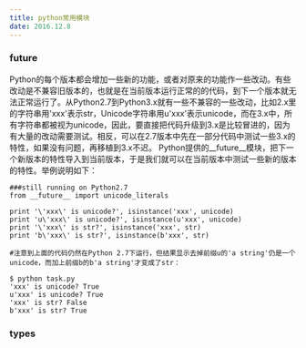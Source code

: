 ```yaml
---
title: python常用模块
date: 2016.12.8
---
```

### __future__
Python的每个版本都会增加一些新的功能，或者对原来的功能作一些改动。有些改动是不兼容旧版本的，也就是在当前版本运行正常的的代码，到下一个版本就无法正常运行了。从Python2.7到Python3.x就有一些不兼容的一些改动，比如2.x里的字符串用'xxx'表示str，Unicode字符串用u'xxx'表示unicode，而在3.x中，所有字符串都被视为unicode，因此，要直接把代码升级到3.x是比较冒进的，因为有大量的改动需要测试。相反，可以在2.7版本中先在一部分代码中测试一些3.x的特性，如果没有问题，再移植到3.x不迟。
Python提供的__future__模块，把下一个新版本的特性导入到当前版本，于是我们就可以在当前版本中测试一些新的版本的特性。举例说明如下：

```
###still running on Python2.7
from __future__ import unicode_literals

print '\'xxx\' is unicode?', isinstance('xxx', unicode)
print 'u\'xxx\' is unicode?', isinstance(u'xxx', unicode)
print '\'xxx\' is str?', isinstance('xxx', str)
print 'b\'xxx\' is str?', isinstance(b'xxx', str)

#注意到上面的代码仍然在Python 2.7下运行，但结果显示去掉前缀u的'a string'仍是一个unicode，而加上前缀b的b'a string'才变成了str：

$ python task.py
'xxx' is unicode? True
u'xxx' is unicode? True
'xxx' is str? False
b'xxx' is str? True
```

### types
